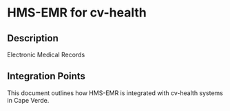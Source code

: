 # HMS-EMR for cv-health

## Description

Electronic Medical Records

## Integration Points

This document outlines how HMS-EMR is integrated with cv-health systems in Cape Verde.

